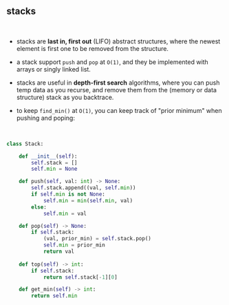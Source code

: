 ## stacks 


<br>

* stacks are **last in, first out** (LIFO) abstract structures, where the newest element is first one to be removed from the structure.

* a stack support `push` and `pop` at `O(1)`, and they be implemented with arrays or singly linked list.
  
* stacks are useful in **depth-first search** algorithms, where you can push temp data as you recurse, and remove them from the (memory or data structure) stack as you backtrace.

* to keep `find_min()` at `O(1)`, you can keep track of "prior minimum" when pushing and poping:

<br>

```python
class Stack:

    def __init__(self):
        self.stack = []
        self.min = None

    def push(self, val: int) -> None:
        self.stack.append((val, self.min))
        if self.min is not None:
            self.min = min(self.min, val)
        else:
            self.min = val

    def pop(self) -> None:
        if self.stack:
            (val, prior_min) = self.stack.pop()
            self.min = prior_min
            return val
        
    def top(self) -> int:
        if self.stack:
            return self.stack[-1][0]

    def get_min(self) -> int:
        return self.min
  ```
